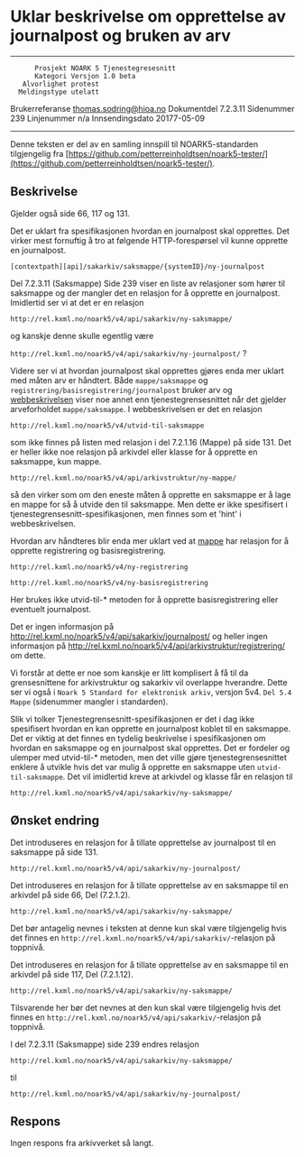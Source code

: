 Uklar beskrivelse om opprettelse av journalpost og bruken av arv
================================================================

------------------ ---------------------------------
          Prosjekt NOARK 5 Tjenestegresesnitt
          Kategori Versjon 1.0 beta
       Alvorlighet protest
      Meldingstype utelatt
   Brukerreferanse thomas.sodring@hioa.no
       Dokumentdel 7.2.3.11
        Sidenummer 239
       Linjenummer n/a
   Innsendingsdato 20177-05-09
------------------ ---------------------------------

Denne teksten er del av en samling innspill til NOARK5-standarden
tilgjengelig fra [https://github.com/petterreinholdtsen/noark5-tester/](https://github.com/petterreinholdtsen/noark5-tester/).

Beskrivelse
-----------

Gjelder også side 66, 117 og 131.

Det er uklart fra spesifikasjonen hvordan en journalpost skal
opprettes.  Det virker mest fornuftig å tro at følgende
HTTP-forespørsel vil kunne opprette en journalpost.

`[contextpath][api]/sakarkiv/saksmappe/{systemID}/ny-journalpost`

Del 7.2.3.11 (Saksmappe) Side 239 viser en liste av relasjoner som
hører til saksmappe og der mangler det en relasjon for å opprette en
journalpost. Imidlertid ser vi at det er en relasjon

`http://rel.kxml.no/noark5/v4/api/sakarkiv/ny-saksmappe/`

og kanskje denne skulle egentlig være

`http://rel.kxml.no/noark5/v4/api/sakarkiv/ny-journalpost/` ?

Videre ser vi at hvordan journalpost skal opprettes gjøres enda mer
uklart med måten arv er håndtert.  Både `mappe/saksmappe` og
`registrering/basisregistrering/journalpost` bruker arv og
[webbeskrivelsen](http://rel.kxml.no/noark5/v4/api/arkivstruktur/mappe/)
viser noe annet enn tjenestegrensesnittet når det gjelder
arveforholdet `mappe/saksmappe`.  I webbeskrivelsen er det en relasjon

`http://rel.kxml.no/noark5/v4/utvid-til-saksmappe`

som ikke finnes på listen med relasjon i del 7.2.1.16 (Mappe) på side
131.  Det er heller ikke noe relasjon på arkivdel eller klasse for å
opprette en saksmappe, kun mappe.

`http://rel.kxml.no/noark5/v4/api/arkivstruktur/ny-mappe/`

så den virker som om den eneste måten å opprette en saksmappe er å
lage en mappe for så å utvide den til saksmappe.  Men dette er ikke
spesifisert i tjenestegrensesnitt-spesifikasjonen, men finnes som et
'hint' i webbeskrivelsen.

Hvordan arv håndteres blir enda mer uklart ved at
[mappe](http://rel.kxml.no/noark5/v4/api/arkivstruktur/mappe/) har
relasjon for å opprette registrering og basisregistrering.

`http://rel.kxml.no/noark5/v4/ny-registrering`

`http://rel.kxml.no/noark5/v4/ny-basisregistrering`

Her brukes ikke utvid-til-* metoden for å opprette basisregistrering
eller eventuelt journalpost.

Det er ingen informasjon på
http://rel.kxml.no/noark5/v4/api/sakarkiv/journalpost/ og heller ingen
informasjon på
http://rel.kxml.no/noark5/v4/api/arkivstruktur/registrering/ om dette.

Vi forstår at dette er noe som kanskje er litt komplisert å få til da
grensesnittene for arkivstruktur og sakarkiv vil overlappe hverandre.
Dette ser vi også i `Noark 5 Standard for elektronisk arkiv`, versjon
5v4. `Del 5.4 Mappe` (sidenummer mangler i standarden).

Slik vi tolker Tjenestegrensesnitt-spesifikasjonen er det i dag
ikke spesifisert hvordan en kan opprette en journalpost koblet til en
saksmappe.  Det er viktig at det finnes en tydelig beskrivelse i
spesifikasjonen om hvordan en saksmappe og en journalpost skal
opprettes.  Det er fordeler og ulemper med utvid-til-* metoden, men
det ville gjøre tjenestegrensesnittet enklere å utvikle hvis det var
mulig å opprette en saksmappe uten `utvid-til-saksmappe`. Det vil
imidlertid kreve at arkivdel og klasse får en relasjon til

`http://rel.kxml.no/noark5/v4/api/sakarkiv/ny-saksmappe/`

Ønsket endring
--------------

Det introduseres en relasjon for å tillate opprettelse av journalpost
til en saksmappe på side 131.

`http://rel.kxml.no/noark5/v4/api/sakarkiv/ny-journalpost/`

Det introduseres en relasjon for å tillate opprettelse av en saksmappe
til en arkivdel på side 66, Del (7.2.1.2).

`http://rel.kxml.no/noark5/v4/api/sakarkiv/ny-saksmappe/`

Det bør antagelig nevnes i teksten at denne kun skal være tilgjengelig
hvis det finnes en
`http://rel.kxml.no/noark5/v4/api/sakarkiv/`-relasjon på toppnivå.

Det introduseres en relasjon for å tillate opprettelse av en saksmappe
til en arkivdel på side 117, Del (7.2.1.12).

`http://rel.kxml.no/noark5/v4/api/sakarkiv/ny-saksmappe/`

Tilsvarende her bør det nevnes at den kun skal være tilgjengelig hvis
det finnes en `http://rel.kxml.no/noark5/v4/api/sakarkiv/`-relasjon på
toppnivå.

I del 7.2.3.11 (Saksmappe) side 239 endres relasjon

`http://rel.kxml.no/noark5/v4/api/sakarkiv/ny-saksmappe/`

til

`http://rel.kxml.no/noark5/v4/api/sakarkiv/ny-journalpost/`

Respons
-------

Ingen respons fra arkivverket så langt.
